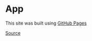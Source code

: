 
# App

This site was built using [GitHub Pages](https://pages.github.com/)

[Source](https://static.nvidiagrid.net/supported-public-game-list/gfnpc.json?JSON)
